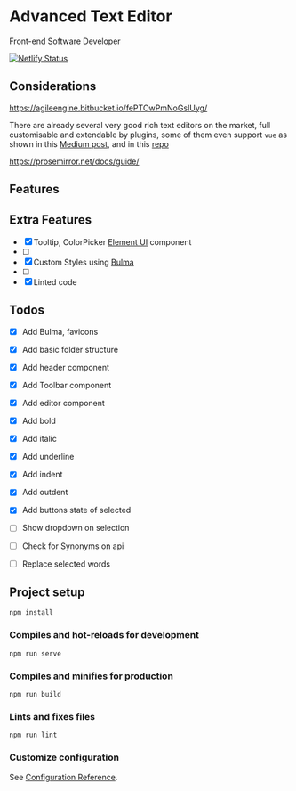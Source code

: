 # Advanced Text Editor

Front-end Software Developer

[![Netlify Status](https://api.netlify.com/api/v1/badges/af9bf802-302a-443a-81a3-9feaffa8299d/deploy-status)](https://app.netlify.com/sites/vue-text-editor/deploys)

## Considerations
https://agileengine.bitbucket.io/fePTOwPmNoGsIUyg/


There are already several very good rich text editors on the market, full customisable and extendable by plugins, some of them even support `vue` as shown in this [Medium post](https://medium.com/mounoydev/vue-component-rich-text-editor-wysiwyg-59b57052d5b3), and in this [repo](https://github.com/dok/awesome-text-editing)

https://prosemirror.net/docs/guide/

## Features

## Extra Features 

- [x] Tooltip, ColorPicker [Element UI](https://element.eleme.io) component
- [ ]
- [x] Custom Styles using [Bulma](https://bulma.io/)
- [ ] 
- [x] Linted code

## Todos

- [x] Add Bulma, favicons
- [x] Add basic folder structure
- [x] Add header component
- [x] Add Toolbar component
- [x] Add editor component
- [x] Add bold 
- [x] Add italic
- [x] Add underline
- [x] Add indent
- [x] Add outdent
- [x] Add buttons state of selected

- [ ] Show dropdown on selection
- [ ] Check for Synonyms on api
- [ ] Replace selected words


## Project setup
```
npm install
```

### Compiles and hot-reloads for development
```
npm run serve
```

### Compiles and minifies for production
```
npm run build
```

### Lints and fixes files
```
npm run lint
```

### Customize configuration
See [Configuration Reference](https://cli.vuejs.org/config/).
